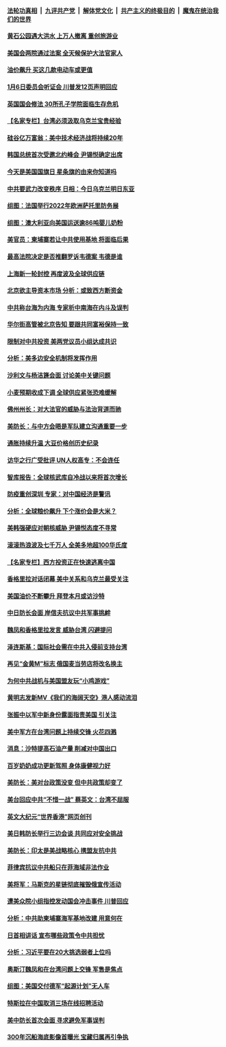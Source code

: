####  [法轮功真相](../../../../basic/blob/master/README.md?t=06151402) &nbsp;|&nbsp; [九评共产党](../../../../9ping.md/blob/master/README.md?t=06151402) &nbsp;|&nbsp; [解体党文化](../../../../jtdwh.md/blob/master/README.md?t=06151402)  &nbsp;|&nbsp; [共产主义的终极目的](../../../../gczydzjmd.md/blob/master/README.md?t=06151402) &nbsp;|&nbsp; [魔鬼在统治我们的世界](../../../../mgztzwmdsj.md/blob/master/README.md?t=06151402) 

#### [黄石公园遇大洪水 上万人撤离 重创旅游业](../pages/nsc418/n13759794.md?t=06151402) 

#### [美国会两院通过法案 全天候保护大法官家人](../pages/nsc418/n13759615.md?t=06151402) 

#### [油价飙升 买这几款电动车或更值](../pages/nsc418/n13759382.md?t=06151402) 

#### [1月6日委员会听证会 川普发12页声明回应](../pages/nsc418/n13759503.md?t=06151402) 

#### [英国国会修法 30所孔子学院面临生存危机](../pages/nsc418/n13759505.md?t=06151402) 

#### [【名家专栏】台湾必须汲取乌克兰宝贵经验](../pages/nsc418/n13759403.md?t=06151402) 

#### [硅谷亿万富翁：美中技术经济战将持续20年](../pages/nsc418/n13759522.md?t=06151402) 

#### [韩国总统首次受邀北约峰会 尹锡悦确定出席](../pages/nsc418/n13759570.md?t=06151402) 

#### [今天是美国国旗日 星条旗的由来你知道吗](../pages/nsc418/n13759511.md?t=06151402) 

#### [中共要武力改变秩序 日相：今日乌克兰明日东亚](../pages/nsc418/n13759553.md?t=06151402) 

#### [组图：法国举行2022年欧洲萨托里防务展](../pages/nsc418/n13759264.md?t=06151402) 

#### [组图：澳大利亚向美国运送逾86吨婴儿奶粉](../pages/nsc418/n13759350.md?t=06151402) 

#### [美官员：柬埔寨若让中共使用基地 将面临后果](../pages/nsc418/n13759316.md?t=06151402) 

#### [最高法院决定是否推翻罗诉韦德案 韦德是谁](../pages/nsc418/n13758835.md?t=06151402) 

#### [上海新一轮封控 再度波及全球供应链](../pages/nsc418/n13759222.md?t=06151402) 

#### [北京欲主导资本市场 分析：或致西方断资金](../pages/nsc418/n13759138.md?t=06151402) 

#### [中共称台海为内海 专家析中南海在内斗及误判](../pages/nsc418/n13758772.md?t=06151402) 

#### [华尔街高管被北京告知 要跟共同富裕保持一致](../pages/nsc418/n13759067.md?t=06151402) 

#### [限制对中共投资 美两党议员小组达成共识](../pages/nsc418/n13758949.md?t=06151402) 

#### [分析：美多边安全机制将发挥作用](../pages/nsc418/n13758780.md?t=06151402) 

#### [沙利文与杨洁篪会面 讨论美中关键问题](../pages/nsc418/n13758918.md?t=06151402) 

#### [小麦预期收成下调 全球供应紧张恐难缓解](../pages/nsc418/n13758908.md?t=06151402) 

#### [佛州州长：对大法官的威胁与法治背道而驰](../pages/nsc418/n13758775.md?t=06151402) 

#### [美防长：与中方会晤是军队建立沟通重要一步](../pages/nsc418/n13758740.md?t=06151402) 

#### [通胀持续升温 大豆价格创历史纪录](../pages/nsc418/n13758792.md?t=06151402) 

#### [访华之行广受批评 UN人权高专：不会连任](../pages/nsc418/n13758655.md?t=06151402) 

#### [智库报告：全球核武库自冷战以来将首次增长](../pages/nsc418/n13758548.md?t=06151402) 

#### [防疫重创深圳 专家：对中国经济是警讯](../pages/nsc418/n13758467.md?t=06151402) 

#### [分析：全球粮价飙升 下个涨价会是大米？](../pages/nsc418/n13758273.md?t=06151402) 

#### [美韩强硬应对朝核威胁 尹锡悦态度不寻常](../pages/nsc418/n13758207.md?t=06151402) 

#### [滚滚热浪波及七千万人 全美多地超100华氏度](../pages/nsc418/n13757936.md?t=06151402) 

#### [【名家专栏】西方投资正在快速逃离中国](../pages/nsc418/n13757817.md?t=06151402) 

#### [香格里拉对话闭幕 美中关系和乌克兰最受关注](../pages/nsc418/n13757929.md?t=06151402) 

#### [美国油价不断攀升 拜登本月或访沙特](../pages/nsc418/n13757846.md?t=06151402) 

#### [中日防长会面 岸信夫抗议中共军事挑衅](../pages/nsc418/n13757815.md?t=06151402) 

#### [魏凤和香格里拉发言 威胁台湾 闪避提问](../pages/nsc418/n13757352.md?t=06151402) 

#### [泽连斯基：国际社会需在中共入侵前支持台湾](../pages/nsc418/n13757498.md?t=06151402) 

#### [再见“金黄M”标志 俄国麦当劳店将改名换主](../pages/nsc418/n13757385.md?t=06151402) 

#### [为何中共战机与美国盟友玩“小鸡游戏”](../pages/nsc418/n13757366.md?t=06151402) 

#### [黄明志发新MV《我们的海阔天空》港人感动流泪](../pages/nsc418/n13757350.md?t=06151402) 

#### [张振中以军中新身份露面指责美国 引关注](../pages/nsc418/n13757337.md?t=06151402) 

#### [美中军方在台湾问题上持续交锋 火花四溅](../pages/nsc418/n13757334.md?t=06151402) 

#### [消息：沙特提高石油产量 削减对中国出口](../pages/nsc418/n13757295.md?t=06151402) 

#### [百岁奶奶成功更新驾照 身体康健视力好](../pages/nsc418/n13757051.md?t=06151402) 

#### [美防长：美对台政策没变 但中共政策却变了](../pages/nsc418/n13757281.md?t=06151402) 

#### [美台回应中共“不惜一战” 蔡英文：台湾不屈服](../pages/nsc418/n13757118.md?t=06151402) 

#### [英文大纪元“世界香港”网页创刊](../pages/nsc418/n13757254.md?t=06151402) 

#### [美日韩防长举行三边会谈 共同应对安全挑战](../pages/nsc418/n13757125.md?t=06151402) 

#### [美防长：印太是美战略核心 携盟友抗中共](../pages/nsc418/n13757037.md?t=06151402) 

#### [菲律宾抗议中共船只在菲海域非法作业](../pages/nsc418/n13756960.md?t=06151402) 

#### [美将军：马斯克的星链彻底摧毁俄宣传活动](../pages/nsc418/n13756893.md?t=06151402) 

#### [遭美众院小组指控发动国会冲击事件 川普回应](../pages/nsc418/n13756742.md?t=06151402) 

#### [分析：中共助柬埔寨海军基地改建 用意何在](../pages/nsc418/n13756785.md?t=06151402) 

#### [日首相讲话 宣布哪些政策令中共担忧](../pages/nsc418/n13756805.md?t=06151402) 

#### [分析：习近平要在20大挑选弱者上位吗](../pages/nsc418/n13756800.md?t=06151402) 

#### [奥斯汀魏凤和在台湾问题上交锋 军售是焦点](../pages/nsc418/n13756729.md?t=06151402) 

#### [组图：美国交付德军“起源计划”无人车](../pages/nsc418/n13756678.md?t=06151402) 

#### [特斯拉在中国取消三场在线招聘活动](../pages/nsc418/n13756628.md?t=06151402) 

#### [美中防长首次会面 寻求避免军事误判](../pages/nsc418/n13756558.md?t=06151402) 

#### [300年沉船海底影像首曝光 宝藏归属再引争执](../pages/nsc418/n13756475.md?t=06151402) 

